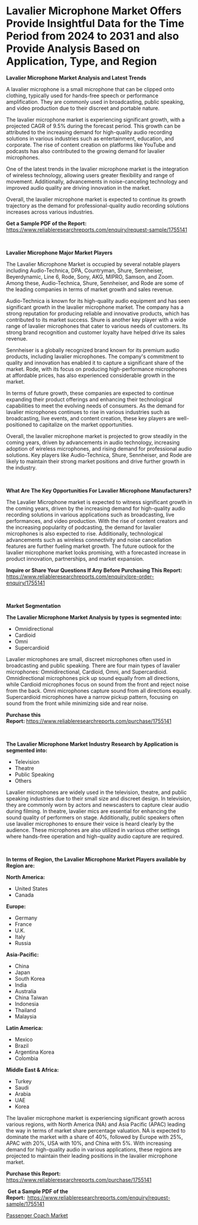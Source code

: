 <p><h1>Lavalier Microphone Market Offers Provide Insightful Data for the Time Period from 2024 to 2031 and also Provide Analysis Based on Application, Type, and Region</h1></p><p><strong>Lavalier Microphone Market Analysis and Latest Trends</strong></p>
<p><p>A lavalier microphone is a small microphone that can be clipped onto clothing, typically used for hands-free speech or performance amplification. They are commonly used in broadcasting, public speaking, and video production due to their discreet and portable nature.</p><p>The lavalier microphone market is experiencing significant growth, with a projected CAGR of 9.5% during the forecast period. This growth can be attributed to the increasing demand for high-quality audio recording solutions in various industries such as entertainment, education, and corporate. The rise of content creation on platforms like YouTube and podcasts has also contributed to the growing demand for lavalier microphones.</p><p>One of the latest trends in the lavalier microphone market is the integration of wireless technology, allowing users greater flexibility and range of movement. Additionally, advancements in noise-canceling technology and improved audio quality are driving innovation in the market.</p><p>Overall, the lavalier microphone market is expected to continue its growth trajectory as the demand for professional-quality audio recording solutions increases across various industries.</p></p>
<p><strong>Get a Sample PDF of the Report:&nbsp;</strong> <a href="https://www.reliableresearchreports.com/enquiry/request-sample/1755141">https://www.reliableresearchreports.com/enquiry/request-sample/1755141</a></p>
<p>&nbsp;</p>
<p><strong>Lavalier Microphone Major Market Players</strong></p>
<p><p>The Lavalier Microphone Market is occupied by several notable players including Audio-Technica, DPA, Countryman, Shure, Sennheiser, Beyerdynamic, Line 6, Rode, Sony, AKG, MIPRO, Samson, and Zoom. Among these, Audio-Technica, Shure, Sennheiser, and Rode are some of the leading companies in terms of market growth and sales revenue.</p><p>Audio-Technica is known for its high-quality audio equipment and has seen significant growth in the lavalier microphone market. The company has a strong reputation for producing reliable and innovative products, which has contributed to its market success. Shure is another key player with a wide range of lavalier microphones that cater to various needs of customers. Its strong brand recognition and customer loyalty have helped drive its sales revenue.</p><p>Sennheiser is a globally recognized brand known for its premium audio products, including lavalier microphones. The company's commitment to quality and innovation has enabled it to capture a significant share of the market. Rode, with its focus on producing high-performance microphones at affordable prices, has also experienced considerable growth in the market.</p><p>In terms of future growth, these companies are expected to continue expanding their product offerings and enhancing their technological capabilities to meet the evolving needs of consumers. As the demand for lavalier microphones continues to rise in various industries such as broadcasting, live events, and content creation, these key players are well-positioned to capitalize on the market opportunities.</p><p>Overall, the lavalier microphone market is projected to grow steadily in the coming years, driven by advancements in audio technology, increasing adoption of wireless microphones, and rising demand for professional audio solutions. Key players like Audio-Technica, Shure, Sennheiser, and Rode are likely to maintain their strong market positions and drive further growth in the industry.</p></p>
<p>&nbsp;</p>
<p><strong>What Are The Key Opportunities For Lavalier Microphone Manufacturers?</strong></p>
<p><p>The Lavalier Microphone market is expected to witness significant growth in the coming years, driven by the increasing demand for high-quality audio recording solutions in various applications such as broadcasting, live performances, and video production. With the rise of content creators and the increasing popularity of podcasting, the demand for lavalier microphones is also expected to rise. Additionally, technological advancements such as wireless connectivity and noise cancellation features are further fueling market growth. The future outlook for the lavalier microphone market looks promising, with a forecasted increase in product innovation, partnerships, and market expansion.</p></p>
<p><strong>Inquire or Share Your Questions If Any Before Purchasing This Report:</strong> <a href="https://www.reliableresearchreports.com/enquiry/pre-order-enquiry/1755141">https://www.reliableresearchreports.com/enquiry/pre-order-enquiry/1755141</a></p>
<p>&nbsp;</p>
<p><strong>Market Segmentation</strong></p>
<p><strong>The Lavalier Microphone Market Analysis by types is segmented into:</strong></p>
<p><ul><li>Omnidirectional</li><li>Cardioid</li><li>Omni</li><li>Supercardioid</li></ul></p>
<p><p>Lavalier microphones are small, discreet microphones often used in broadcasting and public speaking. There are four main types of lavalier microphones: Omnidirectional, Cardioid, Omni, and Supercardioid. Omnidirectional microphones pick up sound equally from all directions, while Cardioid microphones focus on sound from the front and reject noise from the back. Omni microphones capture sound from all directions equally. Supercardioid microphones have a narrow pickup pattern, focusing on sound from the front while minimizing side and rear noise.</p></p>
<p><strong>Purchase this Report:&nbsp;</strong><a href="https://www.reliableresearchreports.com/purchase/1755141">https://www.reliableresearchreports.com/purchase/1755141</a></p>
<p>&nbsp;</p>
<p><strong>The Lavalier Microphone Market Industry Research by Application is segmented into:</strong></p>
<p><ul><li>Television</li><li>Theatre</li><li>Public Speaking</li><li>Others</li></ul></p>
<p><p>Lavalier microphones are widely used in the television, theatre, and public speaking industries due to their small size and discreet design. In television, they are commonly worn by actors and newscasters to capture clear audio during filming. In theatre, lavalier mics are essential for enhancing the sound quality of performers on stage. Additionally, public speakers often use lavalier microphones to ensure their voice is heard clearly by the audience. These microphones are also utilized in various other settings where hands-free operation and high-quality audio capture are required.</p></p>
<p>&nbsp;</p>
<p><strong>In terms of Region, the Lavalier Microphone Market Players available by Region are:</strong></p>
<p>
    <p> <strong> North America: </strong>
        <ul>
            <li>United States</li>
            <li>Canada</li>
        </ul>
        </p> 
    <p> <strong> Europe: </strong>
        <ul>
            <li>Germany</li>
            <li>France</li>
            <li>U.K.</li>
            <li>Italy</li>
            <li>Russia</li>
        </ul>
        </p> 
    <p> <strong> Asia-Pacific: </strong>
        <ul>
            <li>China</li>
            <li>Japan</li>
            <li>South Korea</li>
            <li>India</li>
            <li>Australia</li>
            <li>China Taiwan</li>
            <li>Indonesia</li>
            <li>Thailand</li>
            <li>Malaysia</li>
        </ul>
        </p> 
    <p> <strong> Latin America: </strong>
        <ul>
            <li>Mexico</li>
            <li>Brazil</li>
            <li>Argentina Korea</li>
            <li>Colombia</li>
        </ul>
        </p> 
    <p> <strong> Middle East & Africa: </strong>
        <ul>
            <li>Turkey</li>
            <li>Saudi</li>
            <li>Arabia</li>
            <li>UAE</li>
            <li>Korea</li>
        </ul>
    </p>
    </p>
<p><p>The lavalier microphone market is experiencing significant growth across various regions, with North America (NA) and Asia Pacific (APAC) leading the way in terms of market share percentage valuation. NA is expected to dominate the market with a share of 40%, followed by Europe with 25%, APAC with 20%, USA with 10%, and China with 5%. With increasing demand for high-quality audio in various applications, these regions are projected to maintain their leading positions in the lavalier microphone market.</p></p>
<p><strong>Purchase this Report: </strong><a href="https://www.reliableresearchreports.com/purchase/1755141">https://www.reliableresearchreports.com/purchase/1755141</a></p>
<p>&nbsp;<strong>Get a Sample PDF of the Report:&nbsp;&nbsp;</strong><a href="https://www.reliableresearchreports.com/enquiry/request-sample/1755141">https://www.reliableresearchreports.com/enquiry/request-sample/1755141</a></p>
<p><strong></strong></p>
<p><p><a href="https://angry-finch-aaf.notion.site/Passenger-Coach-Market-Size-Global-Industry-Overview-Market-Segmentation-and-Forecast-2024-to-203-941dae3b637a4e1592d6e6a0a1610d73">Passenger Coach Market</a></p></p>